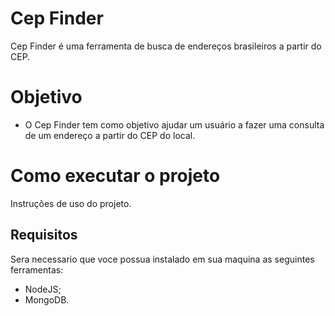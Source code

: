# Cep Finder
Cep Finder é uma ferramenta de busca de endereços brasileiros a partir do CEP.

# Objetivo
- O Cep Finder tem como objetivo ajudar um usuário a fazer uma consulta de um endereço a partir do CEP do local.

# Como executar o projeto
Instruções de uso do projeto.

## Requisitos
Sera necessario que voce possua instalado em sua maquina as seguintes ferramentas:

- NodeJS;
- MongoDB.
